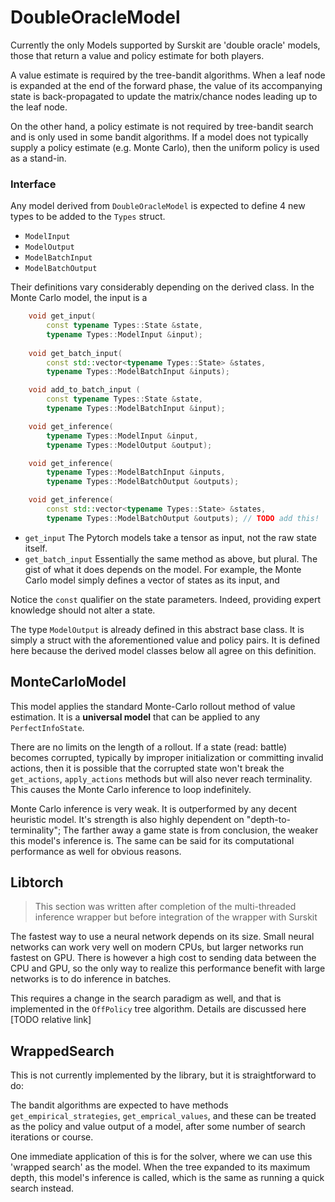 # DoubleOracleModel

Currently the only Models supported by Surskit are 'double oracle' models, those that return a value and policy estimate for both players.

A value estimate is required by the tree-bandit algorithms. When a leaf node is expanded at the end of the forward phase, the value of its accompanying state is back-propagated to update the matrix/chance nodes leading up to the leaf node.

On the other hand, a policy estimate is not required by tree-bandit search and is only used in some bandit algorithms. If a model does not typically supply a policy estimate (e.g. Monte Carlo), then the uniform policy is used as a stand-in.

### Interface

Any model derived from `DoubleOracleModel` is expected to define 4 new types to be added to the `Types` struct.

* `ModelInput`
* `ModelOutput`
* `ModelBatchInput`
* `ModelBatchOutput`

Their definitions vary considerably depending on the derived class. In the Monte Carlo model, the input is a 

```cpp
    void get_input(
        const typename Types::State &state,
        typename Types::ModelInput &input);
        
    void get_batch_input(
        const std::vector<typename Types::State> &states,
        typename Types::ModelBatchInput &inputs);

    void add_to_batch_input (
        const typename Types::State &state,
        typename Types::ModelBatchInput &input);

    void get_inference(
        typename Types::ModelInput &input,
        typename Types::ModelOutput &output);

    void get_inference(
        typename Types::ModelBatchInput &inputs,
        typename Types::ModelBatchOutput &outputs);

    void get_inference(
        const std::vector<typename Types::State> &states,
        typename Types::ModelBatchOutput &outputs); // TODO add this!
```

* `get_input`
The Pytorch models take a tensor as input, not the raw state itself.
* `get_batch_input`
Essentially the same method as above, but plural. The gist of what it does depends on the model. For example, the Monte Carlo model simply defines a vector of states as its input, and 

Notice the `const` qualifier on the state parameters. Indeed, providing expert knowledge should not alter a state.

The type `ModelOutput` is already defined in this abstract base class. It is simply a struct with the aforementioned value and policy pairs. It is defined here because the derived model classes below all agree on this definition.


## MonteCarloModel

This model applies the standard Monte-Carlo rollout method of value estimation. It is a **universal model** that can be applied to any `PerfectInfoState`.

There are no limits on the length of a rollout. If a state (read: battle) becomes corrupted, typically by improper initialization or committing invalid actions, then it is possible that the corrupted state won't break the `get_actions`, `apply_actions` methods but will also never reach terminality. This causes the Monte Carlo inference to loop indefinitely.

Monte Carlo inference is very weak. It is outperformed by any decent heuristic model. It's strength is also highly dependent on "depth-to-terminality"; The farther away a game state is from conclusion, the weaker this model's inference is. The same can be said for its computational performance as well for obvious reasons.

## Libtorch

> This section was written after completion of the multi-threaded inference wrapper but before integration of the wrapper with Surskit

The fastest way to use a neural network depends on its size. Small neural networks can work very well on modern CPUs, but larger networks run fastest on GPU. There is however a high cost to sending data between the CPU and GPU, so the only way to realize this performance benefit with large networks is to do inference in batches.

This requires a change in the search paradigm as well, and that is implemented in the `OffPolicy` tree algorithm. Details are discussed here [TODO relative link]

## WrappedSearch

This is not currently implemented by the library, but it is straightforward to do:

The bandit algorithms are expected to have methods `get_empirical_strategies`, `get_emprical_values`, and these can be treated as the policy and value output of a model, after some number of search iterations or course.

One immediate application of this is for the solver, where we can use this 'wrapped search' as the model. When the tree expanded to its maximum depth, this model's inference is called, which is the same as running a quick search instead.
